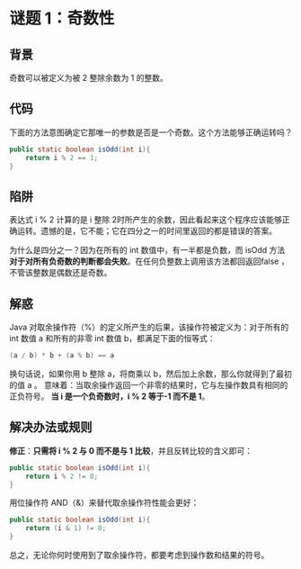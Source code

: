 # 谜题 1：奇数性  

## 背景

奇数可以被定义为被 2 整除余数为 1 的整数。

## 代码

下面的方法意图确定它那唯一的参数是否是一个奇数。这个方法能够正确运转吗？  

```java
public static boolean isOdd(int i){
    return i % 2 == 1;
} 
```

## 陷阱

表达式 i % 2 计算的是 i 整除 2时所产生的余数，因此看起来这个程序应该能够正确运转。遗憾的是，它不能；它在四分之一的时间里返回的都是错误的答案。  

为什么是四分之一？因为在所有的 int 数值中，有一半都是负数，而 isOdd 方法**对于对所有负奇数的判断都会失败**。在任何负整数上调用该方法都回返回false ，不管该整数是偶数还是奇数。  

## 解惑

Java 对取余操作符（%）的定义所产生的后果，该操作符被定义为：对于所有的 int 数值 a 和所有的非零 int 数值 b，都满足下面的恒等式：

```java
(a / b) * b + (a % b) == a  
```

换句话说，如果你用 b 整除 a，将商乘以 b，然后加上余数，那么你就得到了最初的值 a 。  意味着：当取余操作返回一个非零的结果时，它与左操作数具有相同的正负符号。  **当 i 是一个负奇数时，i % 2 等于-1 而不是 1**。

## 解决办法或规则

**修正**：**只需将 i % 2 与 0 而不是与 1 比较**，并且反转比较的含义即可：

```java
public static boolean isOdd(int i){
    return i % 2 != 0;
}  
```

用位操作符 AND（&）来替代取余操作符性能会更好：

```java
public static boolean isOdd(int i){
    return (i & 1) != 0;
}  
```

总之，无论你何时使用到了取余操作符，都要考虑到操作数和结果的符号。  